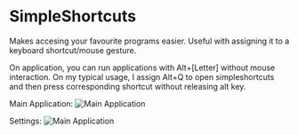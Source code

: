 SimpleShortcuts
===============

Makes accesing your favourite programs easier. Useful with assigning it to a keyboard shortcut/mouse gesture.

On application, you can run applications with Alt+[Letter] without mouse interaction. On my typical usage, I assign Alt+Q to open simpleshortcuts and then press corresponding shortcut without releasing alt key.

Main Application:
![Main Application](http://i.imgur.com/Ms3SP.png)

Settings:
![Main Application](http://i.imgur.com/prMLn.png)
